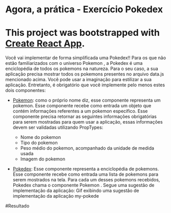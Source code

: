 # Agora, a prática - Exercício Pokedex


# This project was bootstrapped with [Create React App](https://github.com/facebook/create-react-app).

Você vai implementar de forma simplificada uma Pokedex!! Para os que não estão familiarizados com o universo Pokemon , a Pokedex é uma enciclopédia de todos os pokemons na natureza. Para o seu caso, a sua aplicação precisa mostrar todos os pokemons presentes no arquivo data.js mencionado acima.
Você pode usar a imaginação para estilizar a sua aplicação. Entretanto, é obrigatório que você implemente pelo menos estes dois componentes:

- [Pokemon](#pokemon): como o próprio nome diz, esse componente representa um pokemon. Esse componente recebe como entrada um objeto que contém informações referentes a um pokemon específico. Esse componente precisa retornar as seguintes informações obrigatórias para serem mostradas para quem usar a aplicação, essas informações devem ser validadas utilizando PropTypes:
   - Nome do pokemon
   - Tipo do pokemon
   - Peso médio do pokemon, acompanhado da unidade de medida usada
   - Imagem do pokemon

- [Pokedex](#pokemon): Esse componente representa a enciclopédia de pokemons. Esse componente recebe como entrada uma lista de pokemons para serem mostrados na tela. Para cada um desses pokemons recebidos, Pokedex chama o componente Pokemon .
Segue uma sugestão de implementação da aplicação:
Gif exibindo uma sugestão de implementação da aplicação my-pokede

#Resultado

